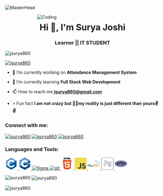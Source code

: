 ![MasterHead](https://github.com/jsurya860/jsurya860/blob/main/Thanks%20for%20visiting.gif?raw=true)

<img align="right" alt="Coding" width="400" src="https://i.pinimg.com/originals/81/17/8b/81178b47a8598f0c81c4799f2cdd4057.gif">

<h1 align="center">Hi 👋, I'm Surya Joshi</h1>
<h3 align="center">Learner || IT STUDENT</h3>

<p align="left"> <img src="https://komarev.com/ghpvc/?username=jsurya860&label=Profile%20views&color=0e75b6&style=flat" alt="jsurya860" /> </p>

<p align="left"> <a href="https://twitter.com/jsurya860" target="blank"><img src="https://img.shields.io/twitter/follow/jsurya860?logo=twitter&style=for-the-badge" alt="jsurya860" /></a> </p>

- 🔭 I’m currently working on **Attendance Management System**

- 🌱 I’m currently learning **Full Stack Web Development**

- 📫 How to reach me **jsurya860@gmail.com**

- ⚡ Fun fact **I am not crazy but 🥴🥴my reality is just different than yours✌✌**

<h3 align="left">Connect with me:</h3>
<p align="left">
<a href="https://twitter.com/jsurya860" target="blank"><img align="center" src="https://raw.githubusercontent.com/rahuldkjain/github-profile-readme-generator/master/src/images/icons/Social/twitter.svg" alt="jsurya860" height="30" width="40" /></a>
<a href="https://linkedin.com/in/jsurya860" target="blank"><img align="center" src="https://raw.githubusercontent.com/rahuldkjain/github-profile-readme-generator/master/src/images/icons/Social/linked-in-alt.svg" alt="jsurya860" height="30" width="40" /></a>
<a href="https://fb.com/jsurya860" target="blank"><img align="center" src="https://raw.githubusercontent.com/rahuldkjain/github-profile-readme-generator/master/src/images/icons/Social/facebook.svg" alt="jsurya860" height="30" width="40" /></a>
</p>

<h3 align="left">Languages and Tools:</h3>
<p align="left"> <a href="https://www.cprogramming.com/" target="_blank" rel="noreferrer"> <img src="https://raw.githubusercontent.com/devicons/devicon/master/icons/c/c-original.svg" alt="c" width="40" height="40"/> </a> <a href="https://www.w3schools.com/cpp/" target="_blank" rel="noreferrer"> <img src="https://raw.githubusercontent.com/devicons/devicon/master/icons/cplusplus/cplusplus-original.svg" alt="cplusplus" width="40" height="40"/> </a> <a href="https://www.figma.com/" target="_blank" rel="noreferrer"> <img src="https://www.vectorlogo.zone/logos/figma/figma-icon.svg" alt="figma" width="40" height="40"/> </a> <a href="https://git-scm.com/" target="_blank" rel="noreferrer"> <img src="https://www.vectorlogo.zone/logos/git-scm/git-scm-icon.svg" alt="git" width="40" height="40"/> </a> <a href="https://www.w3.org/html/" target="_blank" rel="noreferrer"> <img src="https://raw.githubusercontent.com/devicons/devicon/master/icons/html5/html5-original-wordmark.svg" alt="html5" width="40" height="40"/> </a> <a href="https://developer.mozilla.org/en-US/docs/Web/JavaScript" target="_blank" rel="noreferrer"> <img src="https://raw.githubusercontent.com/devicons/devicon/master/icons/javascript/javascript-original.svg" alt="javascript" width="40" height="40"/> </a> <a href="https://www.mysql.com/" target="_blank" rel="noreferrer"> <img src="https://raw.githubusercontent.com/devicons/devicon/master/icons/mysql/mysql-original-wordmark.svg" alt="mysql" width="40" height="40"/> </a> <a href="https://www.photoshop.com/en" target="_blank" rel="noreferrer"> <img src="https://raw.githubusercontent.com/devicons/devicon/master/icons/photoshop/photoshop-line.svg" alt="photoshop" width="40" height="40"/> </a> <a href="https://www.php.net" target="_blank" rel="noreferrer"> <img src="https://raw.githubusercontent.com/devicons/devicon/master/icons/php/php-original.svg" alt="php" width="40" height="40"/> </a> </p>

<p><img align="left" src="https://github-readme-stats.vercel.app/api/top-langs?username=jsurya860&show_icons=true&locale=en&layout=compact" alt="jsurya860" /></p>

<p>&nbsp;<img align="center" src="https://github-readme-stats.vercel.app/api?username=jsurya860&show_icons=true&locale=en" alt="jsurya860" /></p>

<p><img align="center" src="https://github-readme-streak-stats.herokuapp.com/?user=jsurya860&" alt="jsurya860" /></p>
